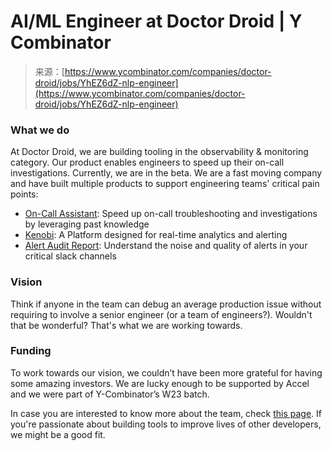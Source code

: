 <!--yml
category: 未分类
date: 2024-05-27 15:13:13
-->

# AI/ML Engineer at Doctor Droid | Y Combinator

> 来源：[https://www.ycombinator.com/companies/doctor-droid/jobs/YhEZ6dZ-nlp-engineer](https://www.ycombinator.com/companies/doctor-droid/jobs/YhEZ6dZ-nlp-engineer)

### What we do

At Doctor Droid, we are building tooling in the observability & monitoring category. Our product enables engineers to speed up their on-call investigations. Currently, we are in the beta. We are a fast moving company and have built multiple products to support engineering teams' critical pain points:

*   [On-Call Assistant](https://drdroid.io): Speed up on-call troubleshooting and investigations by leveraging past knowledge
*   [Kenobi](https://drdroid.io/kenobi): A Platform designed for real-time analytics and alerting
*   [Alert Audit Report](https://drdroid.io/doctor-droid-slack-integration): Understand the noise and quality of alerts in your critical slack channels

### Vision

Think if anyone in the team can debug an average production issue without requiring to involve a senior engineer (or a team of engineers?). Wouldn't that be wonderful? That's what we are working towards.

### Funding

To work towards our vision, we couldn’t have been more grateful for having some amazing investors. We are lucky enough to be supported by Accel and we were part of Y-Combinator’s W23 batch.

In case you are interested to know more about the team, check [this page](https://drdroid.io/about-us). If you're passionate about building tools to improve lives of other developers, we might be a good fit.